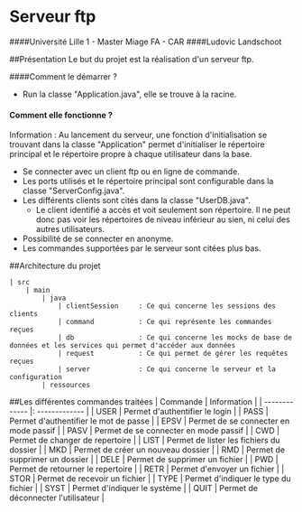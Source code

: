 # Serveur ftp
####Université Lille 1 - Master Miage FA - CAR
####Ludovic Landschoot

##Présentation
Le but du projet est la réalisation d'un serveur ftp.

####Comment le démarrer ?

* Run la classe "Application.java", elle se trouve à la racine.

#### Comment elle fonctionne ?

Information : Au lancement du serveur, une fonction d'initialisation se trouvant dans la classe "Application"
 permet d'initialiser le répertoire principal et le répertoire propre à chaque utilisateur dans la base.

* Se connecter avec un client ftp ou en ligne de commande.
* Les ports utilisés et le répertoire principal sont configurable dans la classe "ServerConfig.java".
* Les différents clients sont cités dans la classe "UserDB.java".
    * Le client identifié a accès et voit seulement son répertoire. Il ne peut donc pas voir les répertoires de niveau inférieur au sien, ni celui des autres utilisateurs.
* Possibilité de se connecter en anonyme.
* Les commandes supportées par le serveur sont citées plus bas.

##Architecture du projet
```
| src 
    | main                      
        | java                  
            | clientSession     : Ce qui concerne les sessions des clients
            | command           : Ce qui représente les commandes reçues
            | db                : Ce qui concerne les mocks de base de données et les services qui permet d'accéder aux données
            | request           : Ce qui permet de gérer les requêtes reçues
            | server            : Ce qui concerne le serveur et la configuration
        | ressources            
```

##Les différentes commandes traitées
| Commande      |   Information  |
| ------------- |: ------------- |
| USER | Permet d'authentifier le login |
| PASS | Permet d'authentifier le mot de passe |
| EPSV | Permet de se connecter en mode passif |
| PASV | Permet de se connecter en mode passif |
| CWD | Permet de changer de repertoire |
| LIST | Permet de lister les fichiers du dossier |
| MKD | Permet de créer un nouveau dossier |
| RMD | Permet de supprimer un dossier |
| DELE | Permet de supprimer un fichier |
| PWD | Permet de retourner le repertoire |
| RETR | Permet d'envoyer un fichier |
| STOR | Permet de recevoir un fichier |
| TYPE | Permet d'indiquer le type du fichier |
| SYST | Permet d'indiquer le système |
| QUIT | Permet de déconnecter l'utilisateur |